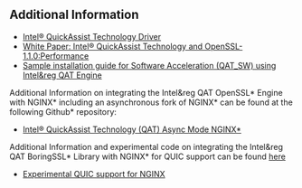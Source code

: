 ## Additional Information

* [Intel&reg; QuickAssist Technology Driver][1]
* [White Paper: Intel&reg; QuickAssist Technology and OpenSSL-1.1.0:Performance][2]
* [Sample installation guide for Software Acceleration (QAT_SW) using Intel&reg QAT Engine][3]

Additional Information on integrating the Intel&reg QAT OpenSSL\* Engine with NGINX\*
including an asynchronous fork of NGINX\* can be found at the following Github\*
repository:

* [Intel&reg; QuickAssist Technology (QAT) Async Mode NGINX\*][4]

Additional Information and experimental code on integrating the Intel&reg QAT BoringSSL\*
Library with NGINX\* for QUIC support can be found [here][1]

* [Experimental QUIC support for NGINX][5]

[1]:https://developer.intel.com/quickassist
[2]:https://www.intel.com/content/www/us/en/content-details/709581/intel-quickassist-technology-and-openssl-1-1-0-performance.html
[3]:https://www.intel.com/content/www/us/en/developer/articles/guide/building-software-acceleration-features-in-the-intel-qat-engine-for-openssl.html
[4]:https://github.com/intel/asynch_mode_nginx
[5]:https://cdrdv2.intel.com/v1/dl/getContent/737522
